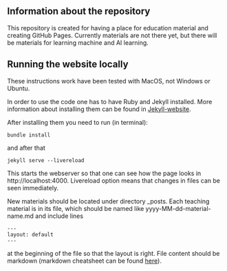 ## Information about the repository
This repository is created for having a place for education material and creating GitHub Pages. Currently materials are not there yet, but there will be materials for learning machine and AI learning. 

## Running the website locally
These instructions work have been tested with MacOS, not Windows or Ubuntu.

In order to use the code one has to have Ruby and Jekyll installed. More information about installing them can be found in [Jekyll-website](https://jekyllrb.com/docs/installation/). 

After installing them you need to run (in terminal):
````
bundle install
````

and after that 
````
jekyll serve --livereload
````
This starts the webserver so that one can see how the page looks in http://localhost:4000. Livereload option means that changes in files can be seen immediately. 

New materials should be located under directory _posts. Each teaching material is in its file, which should be named like yyyy-MM-dd-material-name.md and include lines 
````
---
layout: default
---
````
at the beginning of the file so that the layout is right. File content should be markdown (markdown cheatsheet can be found [here](https://github.com/adam-p/markdown-here/wiki/Markdown-Cheatsheet)).


